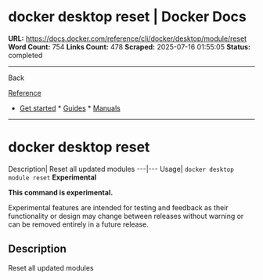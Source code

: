 # docker desktop reset | Docker Docs

**URL:** https://docs.docker.com/reference/cli/docker/desktop/module/reset
**Word Count:** 754
**Links Count:** 478
**Scraped:** 2025-07-16 01:55:05
**Status:** completed

---

Back

[Reference](https://docs.docker.com/reference/)

  * [Get started](https://docs.docker.com/get-started/)   * [Guides](https://docs.docker.com/guides/)   * [Manuals](https://docs.docker.com/manuals/)

* * *

# docker desktop reset

Description| Reset all updated modules   ---|---   Usage| `docker desktop module reset`      **Experimental**

**This command is experimental.**

Experimental features are intended for testing and feedback as their functionality or design may change between releases without warning or can be removed entirely in a future release.

## Description

Reset all updated modules